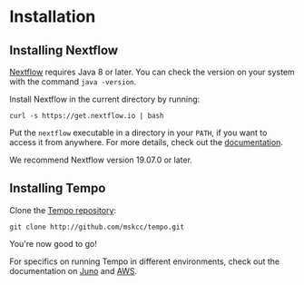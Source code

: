 # Installation

## Installing Nextflow
[Nextflow](https://www.nextflow.io) requires Java 8 or later. You can check the version on your system with the command `java -version`.

Install Nextflow in the current directory by running:
```shell
curl -s https://get.nextflow.io | bash
```
Put the `nextflow` executable in a directory in your `PATH`, if you want to access it from anywhere. For more details, check out the [documentation](https://www.nextflow.io/docs/latest/getstarted.html).

We recommend Nextflow version 19.07.0 or later.

## Installing Tempo
Clone the [Tempo repository](http://github.com/mskcc/tempo):
```shell
git clone http://github.com/mskcc/tempo.git
```

You're now good to go!

For specifics on running Tempo in different environments, check out the documentation on [Juno](juno-setup.md) and [AWS](aws-setup.md).
